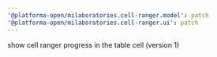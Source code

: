 ```yaml
---
'@platforma-open/milaboratories.cell-ranger.model': patch
'@platforma-open/milaboratories.cell-ranger.ui': patch
---
```


show cell ranger progress in the table cell (version 1)
